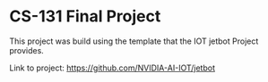 # CS-131 Final Project

This project was build using the template that the IOT jetbot Project provides. 

Link to project: https://github.com/NVIDIA-AI-IOT/jetbot

